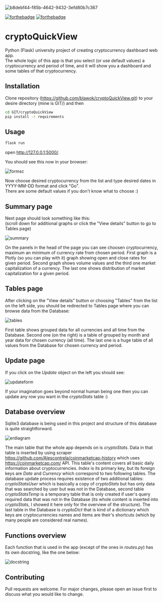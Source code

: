 ![b8debf44-f85b-4642-9432-3efd80b7c367](https://user-images.githubusercontent.com/41793223/51441307-7ef0db00-1cd0-11e9-9263-c7c8d15d817d.png)

[![forthebadge](https://forthebadge.com/images/badges/made-with-python.svg)](https://forthebadge.com)
[![forthebadge](https://forthebadge.com/images/badges/60-percent-of-the-time-works-every-time.svg)](https://forthebadge.com) 

# cryptoQuickView
Python (Flask) university project of creating cryptocurrency dashboard web app.\
The whole logic of this app is that you select (or use default values) a cryptocurrency and period of time, and it will show you a dashboard and some tables of that cryptocurrency.

## Installation

Clone repository (https://github.com/blawok/cryptoQuickView.git) to your desire directory (mine is GIT/) and then

```bash
cd GIT/cryptoQuickView
pip install -r requirements
```

## Usage

```bash
flask run
```
open http://127.0.0.1:5000/.

You should see this now in your browser:

![formsc](https://user-images.githubusercontent.com/41793223/51444189-cbe6a880-1cf4-11e9-859c-18fa3482a48e.PNG)

Now choose desired cryptocurrency from the list and type desired dates in YYYY-MM-DD format and click "Go".\
There are some default values if you don't know what to choose :)

## Summary page

Next page should look something like this:\
(scroll down for additional graphs or click the "View details" button to go to Tables page)

![summary](https://user-images.githubusercontent.com/41793223/51430799-6c1ecd80-1c20-11e9-80b1-e8edda7ce578.jpg)

On the panels in the head of the page you can see choosen cryptocurrency, maximum an minimum of currency rate from chosen period.
First graph is a Plotly (so you can play with it) graph showing open and close rates for given period. Second graph shows volume values and the third one market capitalization of a currency.
The last one shows distribution of market capitalization for a given period.

## Tables page

After clicking on the "View details" button or choosing "Tables" from the list on the left side, 
you should be redirected to Tables page where you can browse data from the Database:

![tables](https://user-images.githubusercontent.com/41793223/51430857-1e569500-1c21-11e9-8a06-bce71b7064a7.jpg)

First table shows grouped data for all currencies and all time from the Database.
Second one (on the right) is a table of grouped by month and year data for chosen currency (all time).
The last one is a huge table of all values from the Database for chosen currency and period.

## Update page

If you click on the _Update_ object on the left you should see:

![updateform](https://user-images.githubusercontent.com/41793223/51444196-02bcbe80-1cf5-11e9-97da-f69d50a9d3aa.PNG)

If your imagination goes beyond normal human being one then you can update any row you want in the _cryptoStats_ table :)
## Database overview

Sqlite3 database is being used in this project and structure of this database is quite straightforward.

![erdiagram](https://user-images.githubusercontent.com/41793223/51440405-fd487f80-1cc6-11e9-93fa-9327bdf104e8.jpg)

The main table that the whole app depends on is _cryptoStats_. Data in that table is inserted by using scraper https://github.com/Alescontrela/coinmarketcap-history which uses https://coinmarketcap.com/ API. This table's content covers all basic daily information about cryptocurrencies. _Index_ is its primary key, but its foreign keys are _Date_ and _Currency_ which correspond to two following tables. The database update process requires existence of two additional tables: _cryptoStatsUser_ which is basically a copy of _cryptoStats_ but has only data that was searched by user but was not in the Database, second table _cryptoStatsTemp_ is a temporary table that is only created if user's query required data that was not in the Database (its whole content is inserted into _cryptoStats_, I showed it here only for the overview of the structure). The last table in the Database is _cryptoDict_ that is kind of a dictionary which keys are cryptocurrencies names and items are their's shortcuts (which by many people are considered real names).

## Functions overview

Each function that is used in the app (except of the ones in _routes.py_) has its own docstring, like the one below:

![docstring](https://user-images.githubusercontent.com/41793223/51441083-2e787e00-1cce-11e9-8771-8c621e846bab.PNG)


## Contributing
Pull requests are welcome. For major changes, please open an issue first to discuss what you would like to change.

